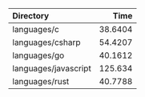 | Directory            |     Time |
|:---------------------|---------:|
| languages/c          |  38.6404 |
| languages/csharp     |  54.4207 |
| languages/go         |  40.1612 |
| languages/javascript | 125.634  |
| languages/rust       |  40.7788 |